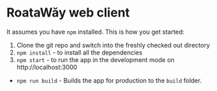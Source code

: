 # RoataWăy web client

It assumes you have `npm` installed. This is how you get started:

1. Clone the git repo and switch into the freshly checked out directory
2. `npm install` - to install all the dependencies
3. `npm start` - to run the app in the development mode on http://localhost:3000

- `npm run build` - Builds the app for production to the `build` folder.
